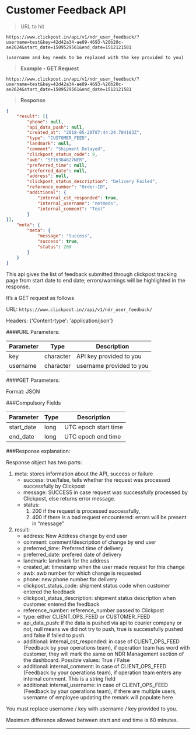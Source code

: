 # Customer Feedback API

>URL to hit

```
https://www.clickpost.in/api/v1/ndr_user_feedback/?username=test&key=42d42a34-ae09-4693-%20b20c-ae2624&start_date=1509529561&end_date=1512121581

(username and key needs to be replaced with the key provided to you)
```

>__Example - GET Request__

```
https://www.clickpost.in/api/v1/ndr_user_feedback/?username=test&key=42d42a34-ae09-4693-%20b20c-ae2624&start_date=1509529561&end_date=1512121581
```

>__Response__

```json
{
    "result": [{
        "phone": null,
        "api_data_push": null,
        "created_at": "2018-05-20T07:44:24.704183Z",
        "type": "CUSTOMER_FEED",
        "landmark": null,
        "comment": "Shipment Delayed",
        "clickpost_status_code": 9,
        "awb": "SF16384627NER",
        "preferred_time": null,
        "preferred_date": null,
        "address": null,
        "clickpost_status_description": "Delivery Failed",
        "reference_number": "Order-ID",
        "additional": {
            "internal_cst_responded": true,
            "internal_username": "netmeds",
            "internal_comment": "Test"
        }
}],
    "meta": {
        "meta": {
            "message": "Success",
            "success": true,
            "status": 200
        }
    }
}
```

This api gives the list of feedback submitted through clickpost tracking page from start date to end date; errors/warnings will be highlighted in the response.

It’s a GET request as follows

URL:
`https://www.clickpost.in//api/v1/ndr_user_feedback/
`

Headers: {'Content-type': 'application/json'}

####URL Parameters:

Parameter | Type | Description
--------- | ---- | -----------
key | character | API key provided to you
username | character | username provided to you

####GET Parameters:

Format: JSON

###Compulsory Fields

Parameter | Type | Description
--------- | ---- | -----------
start_date | long | UTC epoch start time
end_date | long | UTC epoch end time

###Response explanation:

Response object has two parts:

1. meta: stores information about the API, success or failure
    + success: true/false, tells whether the request was processed successfully by Clickpost 
    + message: SUCCESS in case request was successfully processed by Clickpost, else returns error message.
    + status:
        1. 200 if the request is processed successfully,
        2. 400 if there is a bad request encountered: errors will be present in “message”
2. result: 
    + address: New Address change by end user
    + comment: comment/description of change by end user
    + preferred_time: Preferred time of delivery 
    + preferred_date: prefered date of delivery
    + landmark: landmark for the address
    + created_at: timestamp when the user made request for this change
    + awb: awb number for which change is requested
    + phone: new phone number for delivery   
    + clickpost_status_code: shipment status code when customer entered the feedback 
    + clickpost_status_description: shipment status description when customer entered the feedback
    + reference_number: reference_number passed to Clickpost
    + type: either CLIENT_OPS_FEED or CUSTOMER_FEED
    + api_data_push: if the data is pushed via api to courier company or not, null means we did not try to push, true is successfully pushed and false if failed to push.
    + additional: internal_cst_responded: in case of CLIENT_OPS_FEED (Feedback by your operations team), if operation team has word with customer, they will mark the same on NDR Management section of the dashboard. Possible values: True / False
    + additional: internal_comment: in case of CLIENT_OPS_FEED (Feedback by your operations team), if operation team enters any internal comment. This is a string field
    + additional: internal_username: in case of CLIENT_OPS_FEED (Feedback by your operations team), if there are multiple users, username of employee updating the remark will populate here

<aside class="warning">
You must replace username / key with username / key provided to you.

Maximum difference allowed between start and end time is 60 minutes.
</aside>

-------